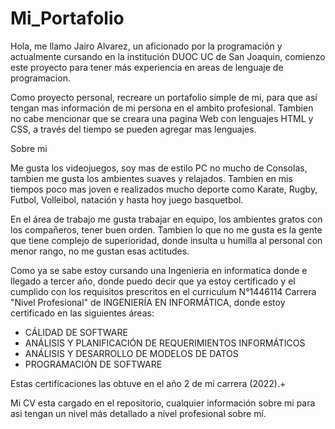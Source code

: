 # Mi_Portafolio

Hola, me llamo Jairo Alvarez, un aficionado por la programación y actualmente cursando en la institución DUOC UC de San Joaquin, comienzo este proyecto para tener más experiencia en areas de lenguaje de programacion.

Como proyecto personal, recreare un portafolio simple de mi, para que así tengan mas información de mi persona en el ambito profesional. 
Tambien no cabe mencionar que se creara una pagina Web con lenguajes HTML y CSS, a través del tiempo se pueden agregar mas lenguajes.

Sobre mi

Me gusta los videojuegos, soy mas de estilo PC no mucho de Consolas, tambien me gusta los ambientes suaves y relajados. Tambien en mis tiempos poco mas joven e realizados mucho deporte como Karate, Rugby, Futbol, Volleibol, natación y hasta hoy juego basquetbol.

En el área de trabajo me gusta trabajar en equipo, los ambientes gratos con los compañeros, tener buen orden. Tambien lo que no me gusta es la gente que tiene complejo de superioridad, donde insulta u humilla al personal con menor rango, no me gustan esas actitudes.


Como ya se sabe estoy cursando una Ingenieria en informatica donde e llegado a tercer año, donde puedo decir que ya estoy certificado y el cumplido con los requisitos prescritos en el curriculum N°1446114 Carrera "Nivel Profesional" de INGENIERÍA EN INFORMÁTICA, donde estoy certificado en las siguientes áreas:

- CÁLIDAD DE SOFTWARE
- ANÁLISIS Y PLANIFICACIÓN DE REQUERIMIENTOS INFORMÁTICOS
- ANÁLISIS Y DESARROLLO DE MODELOS DE DATOS
- PROGRAMACIÓN DE SOFTWARE

Estas certificaciones las obtuve en el año 2 de mi carrera (2022).+

Mi CV esta cargado en el repositorio, cualquier información sobre mi para asi tengan un nivel más detallado a nivel profesional sobre mí.
